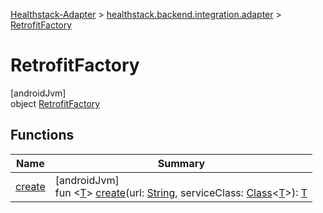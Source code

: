 
[Healthstack-Adapter](../../../healthstack-adapter.html) > [healthstack.backend.integration.adapter](../index.html) > [RetrofitFactory](index.html)



# RetrofitFactory



[androidJvm]\
object [RetrofitFactory](index.html)



## Functions


| Name | Summary |
|---|---|
| [create](create.html) | [androidJvm]<br>fun &lt;[T](create.html)&gt; [create](create.html)(url: [String](https://kotlinlang.org/api/latest/jvm/stdlib/kotlin/-string/index.html), serviceClass: [Class](https://developer.android.com/reference/kotlin/java/lang/Class.html)&lt;[T](create.html)&gt;): [T](create.html) |

